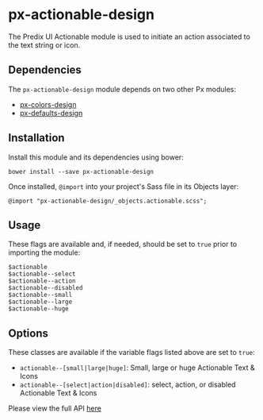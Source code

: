 # px-actionable-design

The Predix UI Actionable module is used to initiate an action associated to the text string or icon.


## Dependencies

The `px-actionable-design` module depends on two other Px modules:

* [px-colors-design](https://github.com/PredixDev/px-colors-design)
* [px-defaults-design](https://github.com/PredixDev/px-defaults-design)


## Installation

Install this module and its dependencies using bower:

    bower install --save px-actionable-design

Once installed, `@import` into your project's Sass file in its Objects layer:

    @import "px-actionable-design/_objects.actionable.scss";

## Usage

These flags are available and, if needed, should be set to `true` prior to importing the module:

    $actionable
    $actionable--select
    $actionable--action
    $actionable--disabled
    $actionable--small
    $actionable--large
    $actionable--huge

## Options

These classes are available if the variable flags listed above are set to `true`:

* `actionable--[small|large|huge]`: Small, large or huge Actionable Text &#38; Icons
* `actionable--[select|action|disabled]`: select, action, or disabled Actionable Text &#38; Icons

Please view the full API [here](http://predixdev.github.io/px-actionable-design/)
